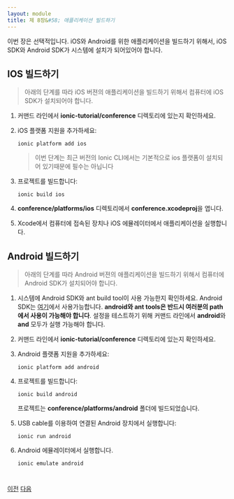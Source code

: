 ```yaml
---
layout: module
title: 제 8장&#58; 애플리케이션 빌드하기
---
```


<!--
This module is optional. To build the application for iOS and/or Android, you need the iOS SDK and/or the Android SDK 
installed on your system.

## Building for iOS

> You need the iOS SDK installed on your computer to build an iOS version of your application 
using the steps below.

1. On the command line, make sure you are in the **ionic-tutorial/conference** directory

1. Add support for the iOS platform:

    ```
    ionic platform add ios
    ```

    > This step is not required with recent versions of the Ionic CLI because the ios platform is installed by default

1. Build the project:

    ```
    ionic build ios
    ```

1. Open **conference.xcodeproj** in the **conference/platforms/ios** directory

1. In Xcode, run the application on a device connected to your computer or in the iOS emulator

## Building for Android

> You need the Android SDK installed on your computer to build an Android version of your 
application using the steps below.

1. Make sure the Android SDK and the ant build tool are available on your system. The Android SDK is available [here](http://developer.android.com/sdk/index.html). **Both the android and ant tools must be available in your path**. To test your configuration, you should be able to execute both **android** and **ant** from the command line.

1. On the command line, make sure you are in the **ionic-tutorial/conference** directory

1. Add support for the Android platform:

    ```
    ionic platform add android
    ```

1. Build the project:

    ```
    ionic build android
    ```

    The project is built in the **conference/platforms/android** folder


1. To build and run the application on an Android device connected to your computer using a USB cable:

    ```
    ionic run android
    ```

1. To build and run the application in the Android emulator:

    ```
    ionic emulate android
    ```
-->

이번 장은 선택적입니다. iOS와 Android를 위한 애플리케이션을 빌드하기 위해서, iOS SDK와 Android SDK가 시스템에 설치가 되어있어야 합니다.

## IOS 빌드하기

> 아래의 단계를 따라 iOS 버젼의 애플리케이션을 빌드하기 위해서 컴퓨터에 iOS SDK가 설치되어야 합니다.

1. 커맨드 라인에서 **ionic-tutorial/conference** 디렉토리에 있는지 확인하세요.

1. iOS 플랫폼 지원을 추가하세요:

    ```
    ionic platform add ios
    ```

    > 이번 단계는 최근 버전의 Ionic CLI에서는 기본적으로 ios 플랫폼이 설치되어 있기때문에 필수는 아닙니다

1. 프로젝트를 빌드합니다:

    ```
    ionic build ios
    ```

1. **conference/platforms/ios** 디렉토리에서 **conference.xcodeproj**을 엽니다.

1. Xcode에서 컴퓨터에 접속된 장치나 iOS 에뮬레이터에서 애플리케이션을 실행합니다.


## Android 빌드하기

> 아래의 단계를 따라 Android 버젼의 애플리케이션을 빌드하기 위해서 컴퓨터에 Android SDK가 설치되어야 합니다.

1. 시스템에 Android SDK와 ant build tool이 사용 가능한지 확인하세요. Android SDK는 [여기](http://developer.android.com/sdk/index.html)에서 사용가능합니다. **android와 ant tools은 반드시 여러분의 path에서 사용이 가능해야 합니다**. 설정을 테스트하기 위해 커맨드 라인에서 **android**와 **and** 모두가 실행 가능해야 합니다.

1. 커맨드 라인에서 **ionic-tutorial/conference** 디렉토리에 있는지 확인하세요.

1. Android 플랫폼 지원을 추가하세요:

    ```
    ionic platform add android
    ```

1. 프로젝트를 빌드합니다:

    ```
    ionic build android
    ```

    프로젝트는 **conference/platforms/android** 폴더에 빌드되었습니다.

1. USB cable를 이용하여 연결된 Android 장치에서 실행합니다:

    ```
    ionic run android
    ```

1. Android 에뮬레이터에서 실행합니다.

    ```
    ionic emulate android
    ```


<div class="row" style="margin-top:40px;">
<div class="col-sm-12">
<a href="angular-ui-router.html" class="btn btn-default"><i class="glyphicon glyphicon-chevron-left"></i> 
이전</a>
<a href="ionic-facebook-integration.html" class="btn btn-default pull-right">다음 <i class="glyphicon 
glyphicon-chevron-right"></i></a>
</div>
</div>


